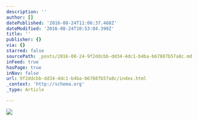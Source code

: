 ```yaml
---
description: ''
author: []
datePublished: '2016-08-24T11:06:37.468Z'
dateModified: '2016-08-24T10:53:04.390Z'
title: ''
publisher: {}
via: {}
starred: false
sourcePath: _posts/2016-08-24-9f2ddcbb-dd34-4dc1-b4ba-b67887b57a8c.md
inFeed: true
hasPage: true
inNav: false
url: 9f2ddcbb-dd34-4dc1-b4ba-b67887b57a8c/index.html
_context: 'http://schema.org'
_type: Article

---
```

![](https://the-grid-user-content.s3-us-west-2.amazonaws.com/9b553351-de67-41d1-aa15-097a861e4632.jpg)